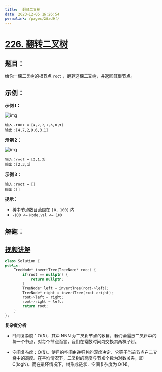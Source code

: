 ```yaml
---
title:  翻转二叉树
date: 2023-12-05 16:26:54
permalink: /pages/28ad9f/
---
```

# [226. 翻转二叉树](https://leetcode.cn/problems/invert-binary-tree/)

## 题目：

给你一棵二叉树的根节点 `root` ，翻转这棵二叉树，并返回其根节点。

## 示例：

**示例 1：**

![img](https://assets.leetcode.com/uploads/2021/03/14/invert1-tree.jpg)

```
输入：root = [4,2,7,1,3,6,9]
输出：[4,7,2,9,6,3,1]
```

**示例 2：**

![img](https://assets.leetcode.com/uploads/2021/03/14/invert2-tree.jpg)

```
输入：root = [2,1,3]
输出：[2,3,1]
```

**示例 3：**

```
输入：root = []
输出：[]
```

**提示：**

- 树中节点数目范围在 `[0, 100]` 内
- `-100 <= Node.val <= 100`

## 解题：

## [视频讲解](https://www.bilibili.com/video/BV1sP4y1f7q7/?spm_id_from=333.337.search-card.all.click&vd_source=3b96607eed24a079375c4cdb64385db3)

```CPP
class Solution {
public:
    TreeNode* invertTree(TreeNode* root) {
        if(root == nullptr) {
            return nullptr;
        }
        TreeNode* left = invertTree(root->left);
        TreeNode* right = invertTree(root->right);
        root->left = right;
        root->right = left;
        return root;
    }
};
```

**复杂度分析**

- 时间复杂度：O(N)，其中 NNN 为二叉树节点的数目。我们会遍历二叉树中的每一个节点，对每个节点而言，我们在常数时间内交换其两棵子树。

- 空间复杂度：O(N)。使用的空间由递归栈的深度决定，它等于当前节点在二叉树中的高度。在平均情况下，二叉树的高度与节点个数为对数关系，即 O(log⁡N)。而在最坏情况下，树形成链状，空间复杂度为 O(N)。


